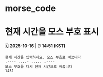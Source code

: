 # morse_code
# 현재 시간을 모스 부호 표시
<!-- MORSE_TIME_START -->
🗓️ **2025-10-16** | ⏰ **14:51 (KST)**

```
현재 시간을 입력하세요. 모스 부호로 바꿉니다
.---- ....- ..... .----
모스 부호를 다시 현재 시간으로 바꿉니다
1451
```
<!-- MORSE_TIME_END -->
